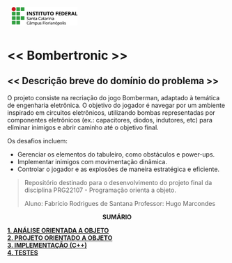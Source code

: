 <img src="img/ifsc-logo.png"
     width="30%"
     style="padding: 10px">

# << Bombertronic >>

## << Descrição breve do domínio do problema >>

O projeto consiste na recriação do jogo Bomberman, adaptado à temática de engenharia eletrônica. O objetivo do jogador é navegar por um ambiente inspirado em circuitos eletrônicos, utilizando bombas representadas por componentes eletrônicos (ex.: capacitores, diodos, indutores, etc) para eliminar inimigos e abrir caminho até o objetivo final.

Os desafios incluem:

- Gerenciar os elementos do tabuleiro, como obstáculos e power-ups.
- Implementar inimigos com movimentação dinâmica.
- Controlar o jogador e as explosões de maneira estratégica e eficiente.

> Repositório destinado para o desenvolvimento do projeto final da disciplina PRG22107 - Programação orienta a objeto. 
> 
> Aluno: Fabrício Rodrigues de Santana 
> Professor: Hugo Marcondes

<p align=center><strong>SUMÁRIO</strong></p>

[**1. ANÁLISE ORIENTADA A OBJETO**](./analise.md)<br>
[**2. PROJETO ORIENTADO A OBJETO**](./projeto.md)<br>
[**3. IMPLEMENTAÇÃO (C++)**](./implementacao.md)<br>
[**4. TESTES**](./testes.md)<br>
